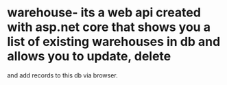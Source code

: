 # warehouse- its a web api created with asp.net core that shows you a list of existing warehouses in db and  allows you to update, delete
and add records to this db via browser.
